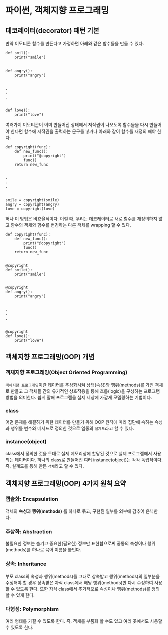 # 파이썬, 객체지향 프로그래밍

## 데코레이터(decorator) 패턴 기본

만약 이모티콘 함수를 만든다고 가정하면 아래와 같은 함수들을 만들 수 있다.

```
def smil():
	print("smile")


def angry():
	print("angry")


.
.
.


def love():
	print("love")
```

여러가지 이모티콘이 이미 만들어진 상태에서 저작권이 나오도록 함수들을 다시 만들어야 한다면 함수에 저작권을 출력하는 문구를 넣거나 아래와 같이 함수를 재정의 해야 한다.

```
def copyright(func):
	def new_func():
		print("@copyright")
		func()
	return new_func


.
.
.


smile = copyright(smile)
angry = copyright(angry)
love = copyright(love)
```

허나 이 방법은 비효율적이다. 이럴 때, 우리는 데코레이터로 새로 함수를 재정의하지 않고 함수의 객체와 함수를 변경하는 다른 객체를 wrapping 할 수 있다.

```
def copyright(func):
	def new_func():
		print("@copyright")
		func()
	return new_func


@copyright
def smile():
	print("smile")


@copyright
def angry():
	print("angry")


.
.
.


@copyright
def love():
	print("love")
```

## 객체지향 프로그래밍(OOP) 개념

### 객체지향 프로그래밍(Object Oriented Programming)

``객체지향 프로그래밍``이란 데이터를 추상화시켜 상태(속성)와 행위(methods)를 가진 객체로 만들고 그 객체들 간의 유기적인 상호작용을 통해 흐름(logic)을 구성하는 프로그램 방법을 의미한다. 쉽게 말해 프로그램을 실제 세상에 가깝게 모델링하는 기법이다.


### class

어떤 문제를 해결하기 위한 데이터를 만들기 위해 OOP 원칙에 따라 집단에 속하는 속성과 행위를 변수와 메서드로 정의한 것으로 일종의 ``설계도``라고 할 수 있다.


### instance(object)

class에서 정의한 것을 토대로 실제 메모리상에 할당된 것으로 실제 프로그램에서 사용되는 데이터이다. 하나의 class로 만들어진 여러 instance(object)는 각각 독립적이다. 즉, 설계도를 통해 만든 ``객체``라고 할 수 있다.


## 객체지향 프로그래밍(OOP) 4가지 원칙 요약

### 캡슐화: Encapsulation

객체의 **속성과 행위(methods)** 를 하나로 묶고, 구현된 일부를 외부에 감추어 은닉한다.


### 추상화: Abstraction

불필요한 정보는 숨기고 중요한(필요한) 정보만 표현함으로써 공통의 속성이나 행위(methods)를 하나로 묶어 이름을 붙인다.


### 상속: Inheritance

부모 class의 속성과 행위(methods)를 그대로 상속받고 행위(methods)의 일부분을 수정해야 할 경우 상속받은 자식 class에서 해당 행위(methods)만 다시 수정하여 사용할 수 있도록 한다. 또한 자식 class에서 추가적으로 속성이나 행위(methods)를 정의할 수 있게 한다.


### 다형성: Polymorphism

여러 형태를 가질 수 있도록 한다. 즉, 객체를 부품화 할 수도 있고 여러 곳에서도 사용할 수 있도록 한다.
